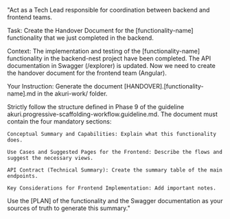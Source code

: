 "Act as a Tech Lead responsible for coordination between backend and frontend teams.

Task: Create the Handover Document for the [functionality-name] functionality that we just completed in the backend.

Context:
The implementation and testing of the [functionality-name] functionality in the backend-nest project have been completed. The API documentation in Swagger (/explorer) is updated. Now we need to create the handover document for the frontend team (Angular).

Your Instruction:
Generate the document [HANDOVER].[functionality-name].md in the akuri-work/ folder.

Strictly follow the structure defined in Phase 9 of the guideline akuri.progressive-scaffolding-workflow.guideline.md. The document must contain the four mandatory sections:

    Conceptual Summary and Capabilities: Explain what this functionality does.

    Use Cases and Suggested Pages for the Frontend: Describe the flows and suggest the necessary views.

    API Contract (Technical Summary): Create the summary table of the main endpoints.

    Key Considerations for Frontend Implementation: Add important notes.

Use the [PLAN] of the functionality and the Swagger documentation as your sources of truth to generate this summary."